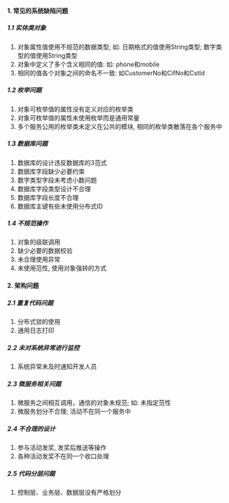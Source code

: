 #### 1. 常见的系统缺陷问题

##### 1.1 实体类对象

1. 对象属性值使用不规范的数据类型; 如: 日期格式的值使用String类型; 数字类型的值使用String类型
2. 对象中定义了多个含义相同的值: 如: phone和mobile
3. 相同的值各个对象之间的命名不一致: 如CustomerNo和CifNo和CstId

##### 1.2 枚举问题

1. 对象可枚举值的属性没有定义对应的枚举类
2. 对象可枚举值的属性未使用枚举而是通用常量
3. 多个服务公用的枚举类未定义在公共的模块, 相同的枚举类散落在各个服务中

##### 1.3 数据库问题

1. 数据库的设计违反数据库的3范式
2. 数据库字段缺少必要约束
3. 数字类型字段未考虑小数问题
4. 数据库字段类型设计不合理
5. 数据库字段长度不合理
6. 数据库主键有些未使用分布式ID

##### 1.4 不规范操作

1. 对象的级联调用
2. 缺少必要的数据校验
3. 未合理使用异常
4. 未使用范性, 使用对象强转的方式



#### 2. 架构问题

##### 2.1 重复代码问题

1. 分布式锁的使用
2. 通用日志打印

##### 2.2 未对系统异常进行监控

1. 系统异常未及时通知开发人员

##### 2.3 微服务相关问题

1. 微服务之间相互调用，通信的对象未规范; 如: 未指定范性
1. 微服务划分不合理; 活动不在同一个服务中

##### 2.4 不合理的设计

1. 参与活动发奖, 发奖后推送等操作
2. 各种活动发奖不在同一个收口处理

##### 2.5 代码分层问题

1. 控制层、业务层、数据层没有严格划分




